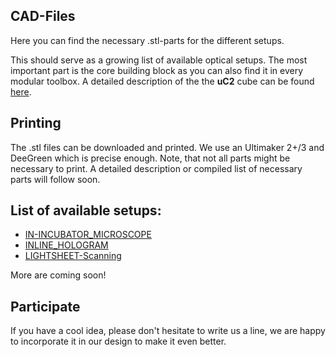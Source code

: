 ## CAD-Files
Here you can find the necessary .stl-parts for the different setups. 

This should serve as a growing list of available optical setups. The most important part is the core building block as you can also find it in every modular toolbox. A detailed description of the the **uC2** cube can be found [here](./BASE_CUBE/Readme.md). 

## Printing
The .stl files can be downloaded and printed. We use an Ultimaker 2+/3 and DeeGreen which is precise enough. Note, that not all parts might be necessary to print. A detailed description or compiled list of necessary parts will follow soon. 

## List of available setups:
- [IN-INCUBATOR_MICROSCOPE](./IN-INCUBATOR_MICROSCOPE/Readme.md)
- [INLINE_HOLOGRAM](./INLINE_HOLOGRAM/Readme.md)
- [LIGHTSHEET-Scanning](./LIGHTSHEET-Scanning/Readme.md)



More are coming soon! 

## Participate
If you have a cool idea, please don't hesitate to write us a line, we are happy to incorporate it in our design to make it even better. 